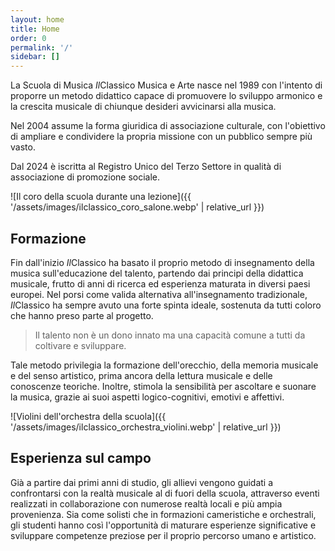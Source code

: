 ```yaml
---
layout: home
title: Home
order: 0
permalink: '/'
sidebar: []
---
```


La Scuola di Musica *Il*Classico Musica e Arte nasce nel 1989 con l'intento di proporre un metodo didattico capace di promuovere lo sviluppo armonico e la crescita musicale di chiunque desideri avvicinarsi alla musica.

Nel 2004 assume la forma giuridica di associazione culturale, con l'obiettivo di ampliare e condividere la propria missione con un pubblico sempre più vasto.

Dal 2024 è iscritta al Registro Unico del Terzo Settore in qualità di associazione di promozione sociale.

![Il coro della scuola durante una lezione]({{ '/assets/images/ilclassico_coro_salone.webp' | relative_url }})

## Formazione
Fin dall'inizio *Il*Classico ha basato il proprio metodo di insegnamento della musica sull'educazione del talento, partendo dai principi della didattica musicale, frutto di anni di ricerca ed esperienza maturata in diversi paesi europei. Nel porsi come valida alternativa all'insegnamento tradizionale, *Il*Classico ha sempre avuto una forte spinta ideale, sostenuta da tutti coloro che hanno preso parte al progetto.

> Il talento non è un dono innato ma una capacità comune a tutti da coltivare e sviluppare.

Tale metodo privilegia la formazione dell'orecchio, della memoria musicale e del senso artistico, prima ancora della lettura musicale e delle conoscenze teoriche. Inoltre, stimola la sensibilità per ascoltare e suonare la musica, grazie ai suoi aspetti logico-cognitivi, emotivi e affettivi.

![Violini dell'orchestra della scuola]({{ '/assets/images/ilclassico_orchestra_violini.webp' | relative_url }})

## Esperienza sul campo
Già a partire dai primi anni di studio, gli allievi vengono guidati a confrontarsi con la realtà musicale al di fuori della scuola, attraverso eventi realizzati in collaborazione con numerose realtà locali e più ampia provenienza. Sia come solisti che in formazioni cameristiche e orchestrali, gli studenti hanno così l'opportunità di maturare esperienze significative e sviluppare competenze preziose per il proprio percorso umano e artistico.
